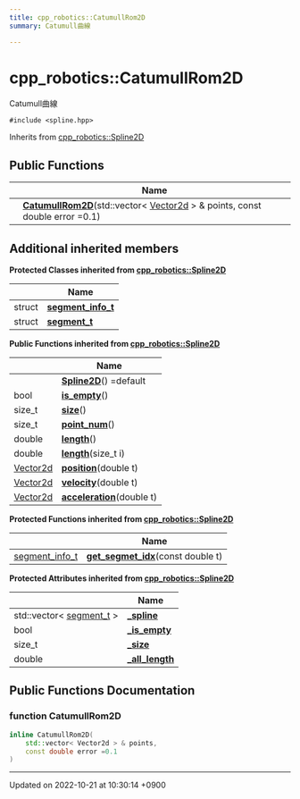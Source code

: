 ```yaml
---
title: cpp_robotics::CatumullRom2D
summary: Catumull曲線 

---
```


# cpp_robotics::CatumullRom2D



Catumull曲線 


`#include <spline.hpp>`

Inherits from [cpp_robotics::Spline2D](/cpp_robotics/doxybook/Classes/classcpp__robotics_1_1Spline2D/)

## Public Functions

|                | Name           |
| -------------- | -------------- |
| | **[CatumullRom2D](/cpp_robotics/doxybook/Classes/classcpp__robotics_1_1CatumullRom2D/#function-catumullrom2d)**(std::vector< [Vector2d](/cpp_robotics/doxybook/Namespaces/namespacecpp__robotics/#using-vector2d) > & points, const double error =0.1) |

## Additional inherited members

**Protected Classes inherited from [cpp_robotics::Spline2D](/cpp_robotics/doxybook/Classes/classcpp__robotics_1_1Spline2D/)**

|                | Name           |
| -------------- | -------------- |
| struct | **[segment_info_t](/cpp_robotics/doxybook/Classes/structcpp__robotics_1_1Spline2D_1_1segment__info__t/)**  |
| struct | **[segment_t](/cpp_robotics/doxybook/Classes/structcpp__robotics_1_1Spline2D_1_1segment__t/)**  |

**Public Functions inherited from [cpp_robotics::Spline2D](/cpp_robotics/doxybook/Classes/classcpp__robotics_1_1Spline2D/)**

|                | Name           |
| -------------- | -------------- |
| | **[Spline2D](/cpp_robotics/doxybook/Classes/classcpp__robotics_1_1Spline2D/#function-spline2d)**() =default |
| bool | **[is_empty](/cpp_robotics/doxybook/Classes/classcpp__robotics_1_1Spline2D/#function-is-empty)**() |
| size_t | **[size](/cpp_robotics/doxybook/Classes/classcpp__robotics_1_1Spline2D/#function-size)**() |
| size_t | **[point_num](/cpp_robotics/doxybook/Classes/classcpp__robotics_1_1Spline2D/#function-point-num)**() |
| double | **[length](/cpp_robotics/doxybook/Classes/classcpp__robotics_1_1Spline2D/#function-length)**() |
| double | **[length](/cpp_robotics/doxybook/Classes/classcpp__robotics_1_1Spline2D/#function-length)**(size_t i) |
| [Vector2d](/cpp_robotics/doxybook/Namespaces/namespacecpp__robotics/#using-vector2d) | **[position](/cpp_robotics/doxybook/Classes/classcpp__robotics_1_1Spline2D/#function-position)**(double t) |
| [Vector2d](/cpp_robotics/doxybook/Namespaces/namespacecpp__robotics/#using-vector2d) | **[velocity](/cpp_robotics/doxybook/Classes/classcpp__robotics_1_1Spline2D/#function-velocity)**(double t) |
| [Vector2d](/cpp_robotics/doxybook/Namespaces/namespacecpp__robotics/#using-vector2d) | **[acceleration](/cpp_robotics/doxybook/Classes/classcpp__robotics_1_1Spline2D/#function-acceleration)**(double t) |

**Protected Functions inherited from [cpp_robotics::Spline2D](/cpp_robotics/doxybook/Classes/classcpp__robotics_1_1Spline2D/)**

|                | Name           |
| -------------- | -------------- |
| [segment_info_t](/cpp_robotics/doxybook/Classes/structcpp__robotics_1_1Spline2D_1_1segment__info__t/) | **[get_segmet_idx](/cpp_robotics/doxybook/Classes/classcpp__robotics_1_1Spline2D/#function-get-segmet-idx)**(const double t) |

**Protected Attributes inherited from [cpp_robotics::Spline2D](/cpp_robotics/doxybook/Classes/classcpp__robotics_1_1Spline2D/)**

|                | Name           |
| -------------- | -------------- |
| std::vector< [segment_t](/cpp_robotics/doxybook/Classes/structcpp__robotics_1_1Spline2D_1_1segment__t/) > | **[_spline](/cpp_robotics/doxybook/Classes/classcpp__robotics_1_1Spline2D/#variable--spline)**  |
| bool | **[_is_empty](/cpp_robotics/doxybook/Classes/classcpp__robotics_1_1Spline2D/#variable--is-empty)**  |
| size_t | **[_size](/cpp_robotics/doxybook/Classes/classcpp__robotics_1_1Spline2D/#variable--size)**  |
| double | **[_all_length](/cpp_robotics/doxybook/Classes/classcpp__robotics_1_1Spline2D/#variable--all-length)**  |


## Public Functions Documentation

### function CatumullRom2D

```cpp
inline CatumullRom2D(
    std::vector< Vector2d > & points,
    const double error =0.1
)
```


-------------------------------

Updated on 2022-10-21 at 10:30:14 +0900